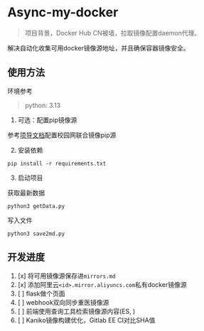 # Async-my-docker

> 项目背景，Docker Hub CN被墙，拉取镜像配置daemon代理。

解决自动化收集可用docker镜像源地址，并且确保容器镜像安全。

## 使用方法

环境参考

> python: 3.13
> 

1. 可选：配置pip镜像源

参考[项导文档](https://docs.pguide.studio/public-service/cqmu-mirror/wiki/#pypi)配置校园网联合镜像pip源

2. 安装依赖

```shell
pip install -r requirements.txt
```

3. 启动项目

获取最新数据

```shell
python3 getData.py
```

写入文件

```shell
python3 save2md.py
```

## 开发进度
1. [x] 将可用镜像源保存进`mirrors.md`
2. [x] 添加阿里云`<id>.mirror.aliyuncs.com`私有docker镜像源
3. [ ] flask做个页面
4. [ ] webhook双向同步重医镜像源
5. [ ] 前端使用查询工具检索镜像源内容(ES, )
6. [ ] Kaniko镜像构建优化，Gitlab EE CI对比SHA值
